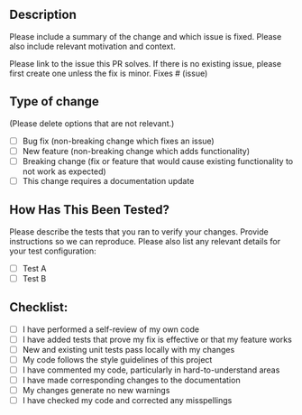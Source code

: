 <!-- Please make sure the base of your PR is the `main` branch! -->

## Description

Please include a summary of the change and which issue is fixed.
Please also include relevant motivation and context.

Please link to the issue this PR solves.
If there is no existing issue, please first create one unless the fix is minor.
Fixes # (issue)

## Type of change

(Please delete options that are not relevant.)

- [ ] Bug fix (non-breaking change which fixes an issue)
- [ ] New feature (non-breaking change which adds functionality)
- [ ] Breaking change (fix or feature that would cause existing functionality to not work as expected)
- [ ] This change requires a documentation update

## How Has This Been Tested?

Please describe the tests that you ran to verify your changes.
Provide instructions so we can reproduce.
Please also list any relevant details for your test configuration:

- [ ] Test A
- [ ] Test B

## Checklist:

- [ ] I have performed a self-review of my own code
- [ ] I have added tests that prove my fix is effective or that my feature works
- [ ] New and existing unit tests pass locally with my changes
- [ ] My code follows the style guidelines of this project
- [ ] I have commented my code, particularly in hard-to-understand areas
- [ ] I have made corresponding changes to the documentation
- [ ] My changes generate no new warnings
- [ ] I have checked my code and corrected any misspellings
